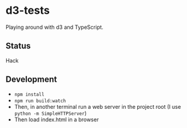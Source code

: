 # d3-tests

Playing around with d3 and TypeScript.

## Status

Hack

## Development

* `npm install`
* `npm run build:watch`
* Then, in another terminal run a web server in the project root (I use
  `python -m SimpleHTTPServer`)
* Then load index.html in a browser
